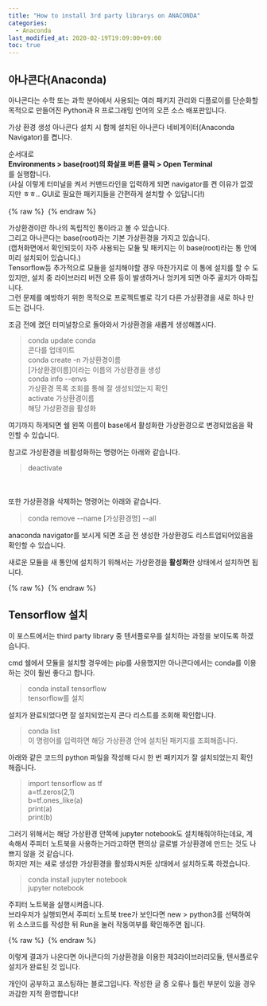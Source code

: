 ```yaml
---
title: "How to install 3rd party librarys on ANACONDA"
categories: 
  - Anaconda
last_modified_at: 2020-02-19T19:09:00+09:00
toc: true
---
```


아나콘다(Anaconda)
----------------------------

아나콘다는 수학 또는 과학 분야에서 사용되는 여러 패키지 관리와 디플로이를 단순화할 목적으로 만들어진 Python과 R 프로그래밍 언어의 오픈 소스 배포판입니다.<br/>

가상 환경 생성
아나콘다 설치 시 함께 설치된 아나콘다 네비게이터(Anaconda Navigator)를 켭니다.<br/>

순서대로 <br/>
**Environments \> base(root)의 화살표 버튼 클릭 \> Open Terminal**<br/>
를 실행합니다.<br/>
(사실 이렇게 터미널을 켜서 커맨드라인을 입력하게 되면 navigator를 켠 이유가 없겠지만 ㅎㅎ.. GUI로 필요한 패키지들을 간편하게 설치할 수 있답니다!)<br/>
<br/>
{% raw %} <img src="https://ohjinjin.github.io/assets/images/20200113anacondaNavigator/capture1.jpg" alt=""> {% endraw %}

가상환경이란 하나의 독립적인 통이라고 볼 수 있습니다.<br/>
그리고 아나콘다는 base(root)라는 기본 가상환경을 가지고 있습니다.<br/>
(캡처화면에서 확인되듯이 자주 사용되는 모듈 및 패키지는 이 base(root)라는 통 안에 미리 설치되어 있습니다.)<br/>
Tensorflow등 추가적으로 모듈을 설치해야할 경우 마찬가지로 이 통에 설치를 할 수 도 있지만, 설치 중 라이브러리 버전 오류 등이 발생하거나 엉키게 되면 아주 골치가 아파집니다.<br/>
그런 문제를 예방하기 위한 목적으로 프로젝트별로 각기 다른 가상환경을 새로 하나 만드는 겁니다.<br/>

조금 전에 켰던 터미널창으로 돌아와서 가상환경을 새롭게 생성해봅시다.<br/>

>conda update conda<br/>
콘다를 업데이트<br/>
>conda create \-n 가상환경이름<br/>
[가상환경이름]이라는 이름의 가상환경을 생성<br/>
>conda info \-\-envs<br/>
가상환경 목록 조회를 통해 잘 생성되었는지 확인<br/>
>activate 가상환경이름<br/>
해당 가상환경을 활성화<br/>

여기까지 하게되면 쉘 왼쪽 이름이 base에서 활성화한 가상환경으로 변경되었음을 확인할 수 있습니다.<br/>

참고로 가상환경을 비활성화하는 명령어는 아래와 같습니다.<br/>
>deactivate<br/>

<br/><br/>
또한 가상환경을 삭제하는 명령어는 아래와 같습니다.<br/>
>conda remove \-\-name [가상환경명] \-\-all<br/>

anaconda navigator를 보시게 되면 조금 전 생성한 가상환경도 리스트업되어있음을 확인할 수 있습니다.<br/>

새로운 모듈을 새 통안에 설치하기 위해서는 가상환경을 **활성화**한 상태에서 설치하면 됩니다.<br/>

{% raw %} <img src="https://ohjinjin.github.io/assets/images/20200113anacondaNavigator/capture2.JPG" alt=""> {% endraw %}

Tensorflow 설치
----------------------------
이 포스트에서는 third party library 중 텐서플로우를 설치하는 과정을 보이도록 하겠습니다.<br/>

cmd 쉘에서 모듈을 설치할 경우에는 pip를 사용했지만 아나콘다에서는 conda를 이용하는 것이 훨씬 좋다고 합니다.<br/>

>conda install tensorflow<br/>
tensorflow를 설치<br/>

설치가 완료되었다면 잘 설치되었는지 콘다 리스트를 조회해 확인합니다.<br/>
>conda list<br/>
이 명령어를 입력하면 해당 가상환경 안에 설치된 패키지를 조회해줍니다.<br/>

아래와 같은 코드의 python 파일을 작성해 다시 한 번 패키지가 잘 설치되었는지 확인해줍니다.<br/>
>import tensorflow as tf<br/>
>a=tf.zeros(2,1)<br/>
>b=tf.ones_like(a)<br/>
>print(a)<br/>
>print(b)<br/>

그러기 위해서는 해당 가상환경 안쪽에 jupyter notebook도 설치해줘야하는데요, 계속해서 주피터 노트북을 사용하는거라고하면 편의상 글로벌 가상환경에 만드는 것도 나쁘지 않을 것 같습니다.<br/>
하지만 저는 새로 생성한 가상환경을 활성화시켜둔 상태에서 설치하도록 하겠습니다.<br/>

>conda install jupyter notebook<br/>
>jupyter notebook<br/>

주피터 노트북을 실행시켜줍니다.<br/>
브라우저가 실행되면서 주피터 노트북 tree가 보인다면 new \> python3를 선택하여 위 소스코드를 작성한 뒤 Run을 눌러 작동여부를 확인해주면 됩니다.<br/>

{% raw %} <img src="https://ohjinjin.github.io/assets/images/20200113anacondaNavigator/capture3.JPG" alt=""> {% endraw %}

이렇게 결과가 나온다면 아나콘다의 가상환경을 이용한 제3라이브러리모듈, 텐서플로우 설치가 완료된 것 입니다.<br/>


개인이 공부하고 포스팅하는 블로그입니다. 작성한 글 중 오류나 틀린 부분이 있을 경우 과감한 지적 환영합니다!<br/>